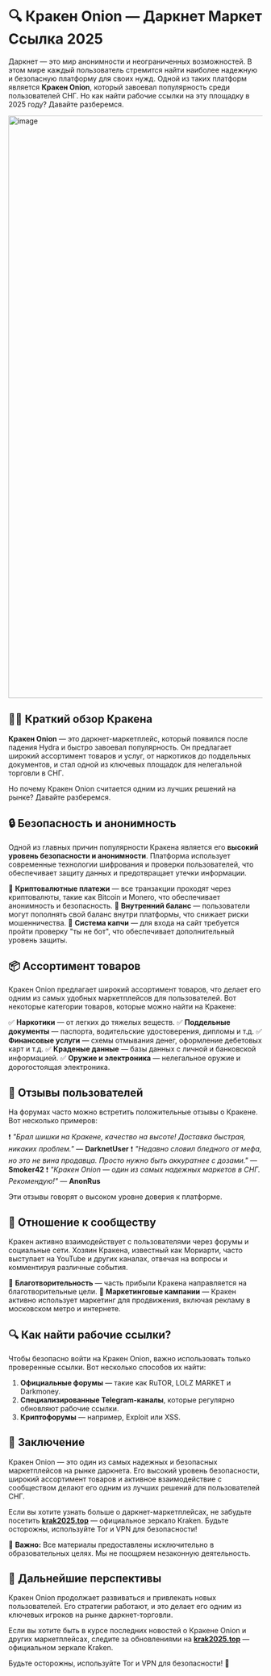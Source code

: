 # 🔍 **Кракен Onion — Даркнет Маркет Ссылка 2025**

Даркнет — это мир анонимности и неограниченных возможностей. В этом мире каждый пользователь стремится найти наиболее надежную и безопасную платформу для своих нужд. Одной из таких платформ является **Кракен Onion**, который завоевал популярность среди пользователей СНГ. Но как найти рабочие ссылки на эту площадку в 2025 году? Давайте разберемся.

<img width="1155" height="1155" alt="image" src="https://github.com/user-attachments/assets/e238a0c5-e77b-4e3a-80c0-656a376d2680" />

## 🏴‍☠️ Краткий обзор Кракена

**Кракен Onion** — это даркнет-маркетплейс, который появился после падения Hydra и быстро завоевал популярность. Он предлагает широкий ассортимент товаров и услуг, от наркотиков до поддельных документов, и стал одной из ключевых площадок для нелегальной торговли в СНГ.

Но почему Кракен Onion считается одним из лучших решений на рынке? Давайте разберемся.

## 🔒 Безопасность и анонимность

Одной из главных причин популярности Кракена является его **высокий уровень безопасности и анонимности**. Платформа использует современные технологии шифрования и проверки пользователей, что обеспечивает защиту данных и предотвращает утечки информации.

🔹 **Криптовалютные платежи** — все транзакции проходят через криптовалюты, такие как Bitcoin и Monero, что обеспечивает анонимность и безопасность.
🔹 **Внутренний баланс** — пользователи могут пополнять свой баланс внутри платформы, что снижает риски мошенничества.
🔹 **Система капчи** — для входа на сайт требуется пройти проверку "ты не бот", что обеспечивает дополнительный уровень защиты.

## 📦 Ассортимент товаров

Кракен Onion предлагает широкий ассортимент товаров, что делает его одним из самых удобных маркетплейсов для пользователей. Вот некоторые категории товаров, которые можно найти на Кракене:

✅ **Наркотики** — от легких до тяжелых веществ.
✅ **Поддельные документы** — паспорта, водительские удостоверения, дипломы и т.д.
✅ **Финансовые услуги** — схемы отмывания денег, оформление дебетовых карт и т.д.
✅ **Краденые данные** — базы данных с личной и банковской информацией.
✅ **Оружие и электроника** — нелегальное оружие и дорогостоящая электроника.

## 💬 Отзывы пользователей

На форумах часто можно встретить положительные отзывы о Кракене. Вот несколько примеров:

❗️ *"Брал шишки на Кракене, качество на высоте! Доставка быстрая, никаких проблем."* — **DarknetUser**
❗️ *"Недавно словил бледного от мефа, но это не вина продавца. Просто нужно быть аккуратнее с дозами."* — **Smoker42**
❗️ *"Кракен Onion — один из самых надежных маркетов в СНГ. Рекомендую!"* — **AnonRus**

Эти отзывы говорят о высоком уровне доверия к платформе.

## 🤝 Отношение к сообществу

Кракен активно взаимодействует с пользователями через форумы и социальные сети. Хозяин Кракена, известный как Мориарти, часто выступает на YouTube и других каналах, отвечая на вопросы и комментируя различные события.

🔹 **Благотворительность** — часть прибыли Кракена направляется на благотворительные цели.
🔹 **Маркетинговые кампании** — Кракен активно использует маркетинг для продвижения, включая рекламу в московском метро и интернете.

## 🔍 Как найти рабочие ссылки?

Чтобы безопасно войти на Кракен Onion, важно использовать только проверенные ссылки. Вот несколько способов их найти:

1. **Официальные форумы** — такие как RuTOR, LOLZ MARKET и Darkmoney.
2. **Специализированные Telegram-каналы**, которые регулярно обновляют рабочие ссылки.
3. **Криптофорумы** — например, Exploit или XSS.

## 🔄 Заключение

Кракен Onion — это один из самых надежных и безопасных маркетплейсов на рынке даркнета. Его высокий уровень безопасности, широкий ассортимент товаров и активное взаимодействие с сообществом делают его одним из лучших решений для пользователей СНГ.

Если вы хотите узнать больше о даркнет-маркетплейсах, не забудьте посетить **[krak2025.top](https://mega5n24iq9sc60j3ngtooecb6pmtb1esg8w4b7t6zxo3.mega17.top)** — официальное зеркало Kraken. Будьте осторожны, используйте Tor и VPN для безопасности!

📌 **Важно:** Все материалы предоставлены исключительно в образовательных целях. Мы не поощряем незаконную деятельность.

## 🔄 Дальнейшие перспективы

Кракен Onion продолжает развиваться и привлекать новых пользователей. Его стратегии работают, и это делает его одним из ключевых игроков на рынке даркнет-торговли.

Если вы хотите быть в курсе последних новостей о Кракене Onion и других маркетплейсах, следите за обновлениями на **[krak2025.top](https://mega5n24iq9sc60j3ngtooecb6pmtb1esg8w4b7t6zxo3.mega17.top)** — официальном зеркале Kraken.

Будьте осторожны, используйте Tor и VPN для безопасности! 🚀
